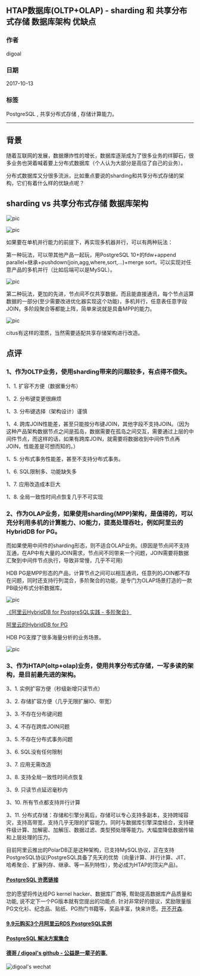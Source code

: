 ## HTAP数据库(OLTP+OLAP) - sharding 和 共享分布式存储 数据库架构 优缺点  
                                   
### 作者                  
digoal                  
                  
### 日期                   
2017-10-13                  
                    
### 标签                  
PostgreSQL , 共享分布式存储 , 存储计算能力。     
         
----         
           
## 背景   
随着互联网的发展，数据爆炸性的增长，数据库逐渐成为了很多业务的绊脚石，很多业务也哭着喊着要上分布式数据库（个人认为大部分是高估了自己的业务）。  
  
分布式数据库又分很多流派，比如重点要说的sharding和共享分布式存储的架构，它们有着什么样的优缺点呢？  
  
## sharding vs 共享分布式存储 数据库架构  
  
![pic](20171013_04_pic_001.jpg)  
  
![pic](20171013_04_pic_003.jpg)  
  
如果要在单机并行能力的前提下，再实现多机器并行，可以有两种玩法：  
  
第一种玩法，可以带其他产品一起玩，用PostgreSQL 10+的fdw+append parallel+继承+pushdown(join,agg,where,sort,...)+merge sort，可以实现对任意产品的多机并行（比如后端可以是MySQL）。      
  
![pic](20171013_04_pic_004.jpg)  
  
第二种玩法，更加的先进，节点间不仅共享数据，而且能直接通讯，每个节点运算数据的一部分(至少需要改进优化器实现这个功能)，多机并行，任意表任意字段JOIN，多阶段聚合等都能上阵，简单来说就是具备MPP的能力。   
  
![pic](20171013_04_pic_006.jpg)  
  
citus有这样的潜质，当然需要适配共享存储架构进行改造。   
  
## 点评  
### 1、作为OLTP业务，使用sharding带来的问题较多，有点得不偿失。  
  
1、1. 扩容不方便（数据重分布）  
  
1、2. 分布键变更很麻烦  
  
1、3. 分布键选择（架构设计）谨慎  
  
1、4. 跨库JOIN性能差，甚至只能按分布键JOIN，其他字段不支持JOIN。（因为这种产品架构数据节点之间是孤岛，数据需要在孤岛之间交互，需要通过上层的中间件节点，而这样的话，如果有跨库JOIN，就需要将数据收到中间件节点再JOIN，性能差是可想而知的。）      
  
1、5. 分布式事务性能差，甚至不支持分布式事务。    
  
1、6. SQL限制多、功能缺失多  
  
1、7. 应用改造成本巨大  
  
1、8. 全局一致性时间点恢复几乎不可实现  
  
### 2、作为OLAP业务，如果使用sharding(MPP)架构，是值得的，可以充分利用多机的计算能力、IO能力，提高处理吞吐，例如阿里云的HybridDB for PG。   
  
而如果使用中间件的sharding形态，则不适合OLAP业务。(原因是节点间不支持互通，在AP中有大量的JOIN需求，节点间不同带来一个问题，JOIN需要将数据汇聚到中间件节点执行，导致非常慢，几乎不可用)    
  
HDB PG是MPP形态的产品，计算节点之间可以相互通讯，任意列的JOIN都不存在问题，同时还支持行列混合，多阶聚合的功能，是专门为OLAP场景打造的一款PB级分布式分析数据库。  
  
![pic](20171013_04_pic_002.jpg)  
  
[《阿里云HybridDB for PostgreSQL实践 - 多阶聚合》](../201708/20170821_02.md)    
  
[阿里云的HybridDB for PG](https://www.aliyun.com/product/gpdb)  
  
HDB PG支撑了很多海量分析的业务场景。  
    
![pic](20171013_04_pic_005.jpg)    
  
### 3、作为HTAP(oltp+olap)业务，使用共享分布式存储，一写多读的架构，是目前最先进的架构。  
  
3、1. 实例扩容方便（秒级新增只读节点）  
  
3、2. 存储扩容方便（几乎无限扩展IO、带宽）  
  
3、3. 不存在分布键问题  
  
3、4. 不存在跨库JOIN问题  
  
3、5. 不存在分布式事务问题  
  
3、6. SQL没有任何限制  
  
3、7. 应用无需改造  
  
3、8. 支持全局一致性时间点恢复  
  
3、9. 只读节点延迟毫秒内  
  
3、10. 所有节点都支持并行计算  
  
3、11. 分布式存储：存储和引擎分离后，存储可以专心支持多副本，支持跨域容灾，支持高带宽，支持几乎无限的扩容能力。同时与数据库引擎深度结合，支持硬件级计算、加解密、加解压、数据过滤、类型预处理等能力。大幅度降低数据传输和上层处理的压力。         
  
目前阿里云推出的PolarDB正是这种架构，已支持MySQL协议，正在支持PostgreSQL协议(PostgreSQL具备了先天的优势（向量计算、并行计算、JIT、哈希聚合、扩展列存、继承、等一系列特性），势必成为HTAP的顶尖产品)。   
   
  
  
  
  
  
  
  
  
  
  
  
  
  
  
  
  
  
  
  
  
  
  
  
  
  
  
  
  
  
  
  
  
  
  
  
  
  
  
  
  
  
  
  
  
  
  
  
  
  
  
  
  
  
  
  
  
  
  
  
  
  
  
  
  
  
  
  
  
  
  
  
  
  
#### [PostgreSQL 许愿链接](https://github.com/digoal/blog/issues/76 "269ac3d1c492e938c0191101c7238216")
您的愿望将传达给PG kernel hacker、数据库厂商等, 帮助提高数据库产品质量和功能, 说不定下一个PG版本就有您提出的功能点. 针对非常好的提议，奖励限量版PG文化衫、纪念品、贴纸、PG热门书籍等，奖品丰富，快来许愿。[开不开森](https://github.com/digoal/blog/issues/76 "269ac3d1c492e938c0191101c7238216").  
  
  
#### [9.9元购买3个月阿里云RDS PostgreSQL实例](https://www.aliyun.com/database/postgresqlactivity "57258f76c37864c6e6d23383d05714ea")
  
  
#### [PostgreSQL 解决方案集合](https://yq.aliyun.com/topic/118 "40cff096e9ed7122c512b35d8561d9c8")
  
  
#### [德哥 / digoal's github - 公益是一辈子的事.](https://github.com/digoal/blog/blob/master/README.md "22709685feb7cab07d30f30387f0a9ae")
  
  
![digoal's wechat](../pic/digoal_weixin.jpg "f7ad92eeba24523fd47a6e1a0e691b59")
  
